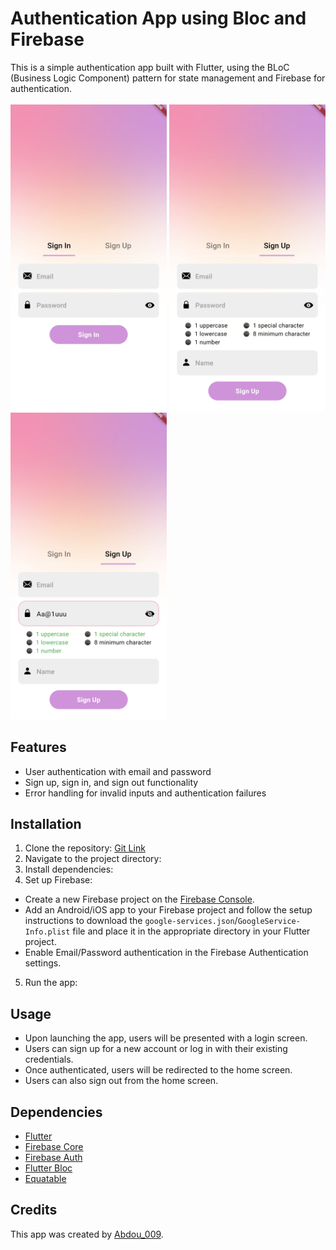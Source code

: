 # Authentication App using Bloc and Firebase

This is a simple authentication app built with Flutter, using the BLoC (Business Logic Component) pattern for state management and Firebase for authentication.
<br><br>
<img src="/Images/img1.jpg" alt="Screenshot 1" width="250">
<img src="/Images/img2.jpg" alt="Screenshot 2" width="250">
<img src="/Images/img3.jpg" alt="Screenshot 3" width="250">
<br>
## Features

- User authentication with email and password
- Sign up, sign in, and sign out functionality
- Error handling for invalid inputs and authentication failures

## Installation

1. Clone the repository:  [Git Link](https://github.com/Abdou-009/login_app.git)
2. Navigate to the project directory:
3. Install dependencies:
4. Set up Firebase:

- Create a new Firebase project on the [Firebase Console](https://console.firebase.google.com/).
- Add an Android/iOS app to your Firebase project and follow the setup instructions to download the `google-services.json`/`GoogleService-Info.plist` file and place it in the appropriate directory in your Flutter project.
- Enable Email/Password authentication in the Firebase Authentication settings.

5. Run the app:

## Usage

- Upon launching the app, users will be presented with a login screen.
- Users can sign up for a new account or log in with their existing credentials.
- Once authenticated, users will be redirected to the home screen.
- Users can also sign out from the home screen.

## Dependencies

- [Flutter](https://flutter.dev/)
- [Firebase Core](https://pub.dev/packages/firebase_core)
- [Firebase Auth](https://pub.dev/packages/firebase_auth)
- [Flutter Bloc](https://pub.dev/packages/flutter_bloc)
- [Equatable](https://pub.dev/packages/equatable)

## Credits

This app was created by [Abdou_009](https://github.com/Abdou_009).



